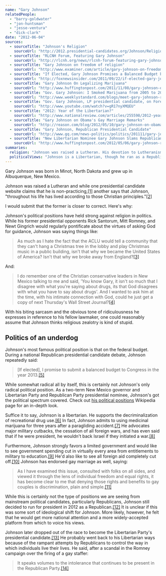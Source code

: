 ```yaml
---
name: "Gary Johnson"
relatedPeople:
  - "barry-goldwater"
  - "jon-huntsman"
  - "jesse-ventura"
  - "dick-clark"
date: "2012-06-04"
sources:
  - sourceTitle: "Johnson's Religion"
    sourceUrl: "http://2012.presidential-candidates.org/Johnson/Religion.php"
  - sourceTitle: "RLCNH Forum, Featuring Gary Johnson"
    sourceUrl: "http://rlcnh.org/news/rlcnh-forum-featuring-gary-johnson/"
  - sourceTitle: "Gary Johnson on freedom of religion"
    sourceUrl: "http://www.examiner.com/article/gary-johnson-on-freedom-of-religion"
  - sourceTitle: "If Elected, Gary Johnson Promises a Balanced Budget by 2013"
    sourceUrl: "http://foxnewsinsider.com/2011/09/22/if-elected-gary-johnson-promises-a-balanced-budget-by-2013/"
  - sourceTitle: "Gary Johnson On Legalizing Marijuana"
    sourceUrl: "http://www.huffingtonpost.com/2011/11/08/gary-johnson-on-legalizing-marijuana_n_1082533.html"
  - sourceTitle: "Gov. Gary Johnson: I Smoked Marijuana from 2005 to 2008"
    sourceUrl: "http://www.weeklystandard.com/blogs/meet-gary-johnson-ron-paul-2012_520775.html"
  - sourceTitle: "Gov. Gary Johnson, LP presidential candidate, on Foreign Policy"
    sourceUrl: "http://www.youtube.com/watch?v=gR17nyXMQEU"
  - sourceTitle: "2012: Year of the Libertarian?"
    sourceUrl: "http://www.nationalreview.com/articles/255598/2012-year-libertarian-brian-bolduc"
  - sourceTitle: "Gary Johnson on Obama's Gay Marriage Remarks"
    sourceUrl: "http://reason.com/blog/2012/05/10/gary-johnson-on-obamas-gay-marriage-rema"
  - sourceTitle: "Gary Johnson, Republican Presidential Candidate"
    sourceUrl: "http://www.gq.com/news-politics/politics/201111/gary-johnson-republican-candidate-debate-interview"
  - sourceTitle: "New Libertarian Nominee Gary Johnson Slams Republicans For Gay Staffer Flap"
    sourceUrl: "http://www.huffingtonpost.com/2012/05/06/gary-johnson-republicans-gay-staffer-flap_n_1490762.html"
summaries:
  religion: "Johnson was raised a Lutheran. His devotion to Lutheranism and Christianity is disputed and seems minimal."
  politicalViews: "Johnson is a Libertarian, though he ran as a Republican presidential candidate in 2012. He maintains classic libertarian ideology."
---
```


Gary Johnson was born in Minot, North Dakota and grew up in Albuquerque, New Mexico.

Johnson was raised a Lutheran and while one presidential candidate website claims that he is non-practicing,<a class="source-citation" href="#http%3A%2F%2F2012.presidential-candidates.org%2FJohnson%2FReligion.php" title="Johnson&apos;s Religion">[1]</a> another says that Johnson, "throughout his life has lived according to those Christian principles."<a class="source-citation" href="#http%3A%2F%2Frlcnh.org%2Fnews%2Frlcnh-forum-featuring-gary-johnson%2F" title="RLCNH Forum, Featuring Gary Johnson">[2]</a>

I would submit that the former is closer to correct. Here's why:

Johnson's political positions have held strong against religion in politics. While his former presidential opponents Rick Santorum, Mitt Romney, and Newt Gingrich would regularly pontificate about the virtues of asking God for guidance, Johnson was saying things like:

>As much as I hate the fact that the ACLU would tell a community that they can't hang a Christmas tree in the lobby and play Christmas music in a public building, isn't that why we became the United States of America? Isn't that why we broke away from England?<a class="source-citation" href="#http%3A%2F%2Fwww.examiner.com%2Farticle%2Fgary-johnson-on-freedom-of-religion" title="Gary Johnson on freedom of religion">[3]</a>

And:

>I do remember one of the Christian conservative leaders in New Mexico talking to me and said, 'You know Gary, it isn't so much that I disagree with what you're saying about drugs, its that God disagrees with what you have to say about drugs'. And I wanted to ask him at the time, with his intimate connection with God, could he just get a copy of next Thursday's Wall Street Journal?<a class="source-citation" href="#http%3A%2F%2Fwww.examiner.com%2Farticle%2Fgary-johnson-on-freedom-of-religion" title="Gary Johnson on freedom of religion">[4]</a>

With his biting sarcasm and the obvious tone of ridiculousness he expresses in reference to his fellow lawmaker, one could reasonably assume that Johnson thinks religious zealotry is kind of stupid.


## Politics of an underdog

Johnson's most famous political position is that on the federal budget. During a national Republican presidential candidate debate, Johnson repeatedly said:

>[If elected], I promise to submit a balanced budget to Congress in the year 2013.<a class="source-citation" href="#http%3A%2F%2Ffoxnewsinsider.com%2F2011%2F09%2F22%2Fif-elected-gary-johnson-promises-a-balanced-budget-by-2013%2F" title="If Elected, Gary Johnson Promises a Balanced Budget by 2013">[5]</a>

While somewhat radical all by itself, this is certainly not Johnson's only radical political position. As a two-term New Mexico governor and Libertarian Party and Republican Party presidential nominee, Johnson's got the political spectrum covered. Check out [his political positions](http://en.wikipedia.org/wiki/Political_positions_of_Gary_Johnson) Wikipedia page for an in-depth look.

Suffice it to say, Johnson is a libertarian. He supports the decriminalization of recreational drug use.<a class="source-citation" href="#http%3A%2F%2Fwww.huffingtonpost.com%2F2011%2F11%2F08%2Fgary-johnson-on-legalizing-marijuana_n_1082533.html" title="Gary Johnson On Legalizing Marijuana">[6]</a> In fact, Johnson admits to using medicinal marijuana for three years after a paragliding accident.<a class="source-citation" href="#http%3A%2F%2Fwww.weeklystandard.com%2Fblogs%2Fmeet-gary-johnson-ron-paul-2012_520775.html" title="Gov. Gary Johnson: I Smoked Marijuana from 2005 to 2008">[7]</a> He advocates major military cutbacks, the cessation of all foreign wars, and has even said that if he were president, he wouldn't back Israel if they initiated a war.<a class="source-citation" href="#http%3A%2F%2Fwww.youtube.com%2Fwatch%3Fv%3DgR17nyXMQEU" title="Gov. Gary Johnson, LP presidential candidate, on Foreign Policy">[8]</a>

Furthermore, Johnson strongly favors a limited government and would like to see government spending cut in virtually every area from entitlements to military to education.<a class="source-citation" href="#http%3A%2F%2Fwww.nationalreview.com%2Farticles%2F255598%2F2012-year-libertarian-brian-bolduc" title="2012: Year of the Libertarian?">[9]</a> He'd also like to see all foreign aid completely cut off.<a class="source-citation" href="#http%3A%2F%2Fwww.youtube.com%2Fwatch%3Fv%3DgR17nyXMQEU" title="Gov. Gary Johnson, LP presidential candidate, on Foreign Policy">[10]</a> Johnson has endorsed gay marriage as well, saying:

>As I have examined this issue, consulted with folks on all sides, and viewed it through the lens of individual freedom and equal rights, it has become clear to me that denying those rights and benefits to gay couples is discrimination, plain and simple.<a class="source-citation" href="#http%3A%2F%2Freason.com%2Fblog%2F2012%2F05%2F10%2Fgary-johnson-on-obamas-gay-marriage-rema" title="Gary Johnson on Obama&apos;s Gay Marriage Remarks">[11]</a>

While this is certainly not the type of positions we are seeing from mainstream political candidates, particularly Republicans, Johnson still decided to run for president in 2012 as a Republican.<a class="source-citation" href="#http%3A%2F%2Fwww.gq.com%2Fnews-politics%2Fpolitics%2F201111%2Fgary-johnson-republican-candidate-debate-interview" title="Gary Johnson, Republican Presidential Candidate">[12]</a> It is unclear if this was some sort of ideological shift for Johnson. More likely, however, he felt that he would get more national attention and a more widely-accepted platform from which to voice his views.

Johnson later dropped out of the race to become the Libertarian Party's presidential candidate.<a class="source-citation" href="#http%3A%2F%2Fwww.huffingtonpost.com%2F2012%2F05%2F06%2Fgary-johnson-republicans-gay-staffer-flap_n_1490762.html" title="New Libertarian Nominee Gary Johnson Slams Republicans For Gay Staffer Flap">[13]</a> He probably went back to his Libertarian ways because of the rampant attempts by Republicans to control the way in which individuals live their lives. He said, after a scandal in the Romney campaign over the firing of a gay staffer:

>It speaks volumes to the intolerance that continues to be present in the Republican Party.<a class="source-citation" href="#http%3A%2F%2Fwww.huffingtonpost.com%2F2012%2F05%2F06%2Fgary-johnson-republicans-gay-staffer-flap_n_1490762.html" title="New Libertarian Nominee Gary Johnson Slams Republicans For Gay Staffer Flap">[14]</a>